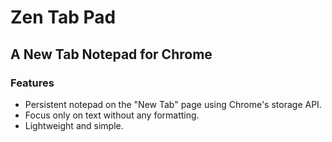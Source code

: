 # Zen Tab Pad

## A New Tab Notepad for Chrome

### Features

* Persistent notepad on the "New Tab" page using Chrome's storage API.
* Focus only on text without any formatting.
* Lightweight and simple.

